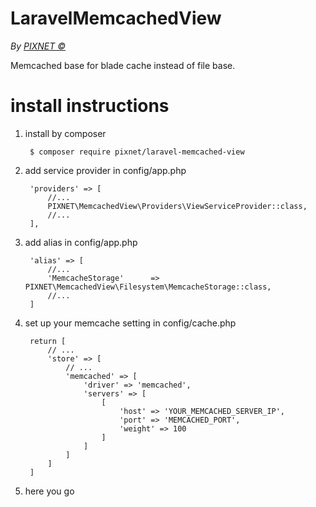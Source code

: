 # LaravelMemcachedView 
*By [PIXNET &copy;](http://www.pixnet.net)*

Memcached base for blade cache instead of file base.

# install instructions

1. install by composer

        $ composer require pixnet/laravel-memcached-view
    
1. add service provider in config/app.php

        'providers' => [
			//...
            PIXNET\MemcachedView\Providers\ViewServiceProvider::class,
            //...
        ],
1. add alias in config/app.php

		'alias' => [
			//...
			'MemcacheStorage'      => PIXNET\MemcachedView\Filesystem\MemcacheStorage::class,
			//...
		]
1. set up your memcache setting in config/cache.php

		return [
			// ...
			'store' => [
				// ...
				'memcached' => [
					'driver' => 'memcached',
					'servers' => [
						[
							'host' => 'YOUR_MEMCACHED_SERVER_IP',
							'port' => 'MEMCACHED_PORT',
							'weight' => 100
						]
					]
				]
			]
		]
1. here you go
